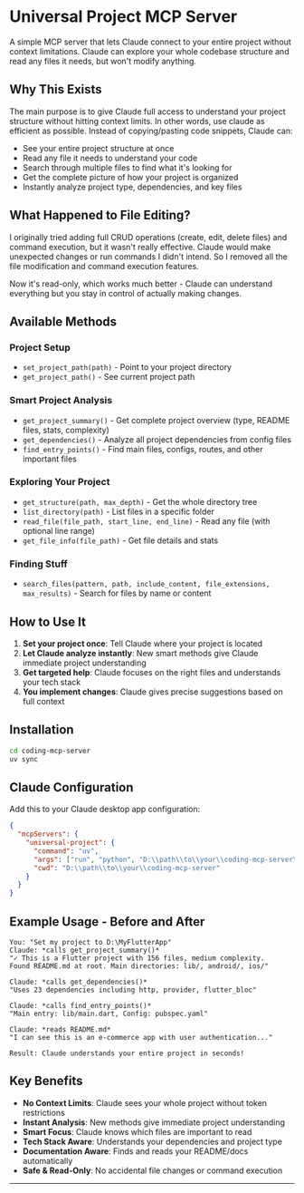 # Universal Project MCP Server

A simple MCP server that lets Claude connect to your entire project without context limitations. Claude can explore your whole codebase structure and read any files it needs, but won't modify anything.

## Why This Exists

The main purpose is to give Claude full access to understand your project structure without hitting context limits. In other words, use claude as efficient as possible. Instead of copying/pasting code snippets, Claude can:

- See your entire project structure at once
- Read any file it needs to understand your code
- Search through multiple files to find what it's looking for
- Get the complete picture of how your project is organized
- Instantly analyze project type, dependencies, and key files

## What Happened to File Editing?

I originally tried adding full CRUD operations (create, edit, delete files) and command execution, but it wasn't really effective. Claude would make unexpected changes or run commands I didn't intend. So I removed all the file modification and command execution features.

Now it's read-only, which works much better - Claude can understand everything but you stay in control of actually making changes.

## Available Methods

### Project Setup
- `set_project_path(path)` - Point to your project directory
- `get_project_path()` - See current project path

### Smart Project Analysis
- `get_project_summary()` - Get complete project overview (type, README files, stats, complexity)
- `get_dependencies()` - Analyze all project dependencies from config files
- `find_entry_points()` - Find main files, configs, routes, and other important files

### Exploring Your Project
- `get_structure(path, max_depth)` - Get the whole directory tree
- `list_directory(path)` - List files in a specific folder
- `read_file(file_path, start_line, end_line)` - Read any file (with optional line range)
- `get_file_info(file_path)` - Get file details and stats

### Finding Stuff
- `search_files(pattern, path, include_content, file_extensions, max_results)` - Search for files by name or content

## How to Use It

1. **Set your project once**: Tell Claude where your project is located
2. **Let Claude analyze instantly**: New smart methods give Claude immediate project understanding
3. **Get targeted help**: Claude focuses on the right files and understands your tech stack
4. **You implement changes**: Claude gives precise suggestions based on full context

## Installation

```bash
cd coding-mcp-server
uv sync
```

## Claude Configuration

Add this to your Claude desktop app configuration:

```json
{
  "mcpServers": {
    "universal-project": {
      "command": "uv",
      "args": ["run", "python", "D:\\path\\to\\your\\coding-mcp-server\\server_mcp.py"],
      "cwd": "D:\\path\\to\\your\\coding-mcp-server"
    }
  }
}
```

## Example Usage - Before and After
```
You: "Set my project to D:\MyFlutterApp"
Claude: *calls get_project_summary()*
"✓ This is a Flutter project with 156 files, medium complexity. 
Found README.md at root. Main directories: lib/, android/, ios/"

Claude: *calls get_dependencies()*  
"Uses 23 dependencies including http, provider, flutter_bloc"

Claude: *calls find_entry_points()*
"Main entry: lib/main.dart, Config: pubspec.yaml"

Claude: *reads README.md*
"I can see this is an e-commerce app with user authentication..."

Result: Claude understands your entire project in seconds!
```

## Key Benefits

- **No Context Limits**: Claude sees your whole project without token restrictions
- **Instant Analysis**: New methods give immediate project understanding
- **Smart Focus**: Claude knows which files are important to read
- **Tech Stack Aware**: Understands your dependencies and project type
- **Documentation Aware**: Finds and reads your README/docs automatically
- **Safe & Read-Only**: No accidental file changes or command execution

---